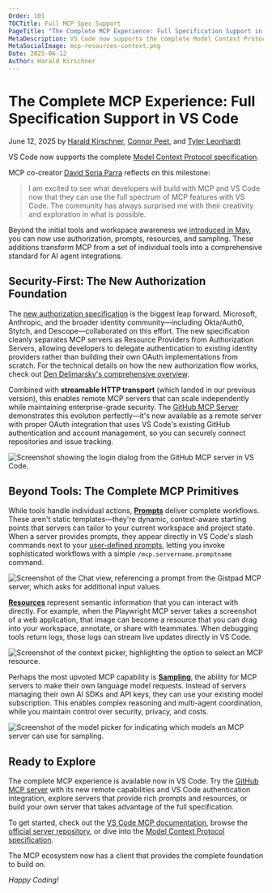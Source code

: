 ```yaml
---
Order: 101
TOCTitle: Full MCP Spec Support
PageTitle: "The Complete MCP Experience: Full Specification Support in VS Code"
MetaDescription: VS Code now supports the complete Model Context Protocol specification, including authorization, prompts, resources, and sampling.
MetaSocialImage: mcp-resources-context.png
Date: 2025-06-12
Author: Harald Kirschner
---
```


# The Complete MCP Experience: Full Specification Support in VS Code

June 12, 2025 by [Harald Kirschner](https://github.com/digitarald), [Connor Peet](https://github.com/connor4312), and [Tyler Leonhardt](https://github.com/tylerleonhardt)

VS Code now supports the complete [Model Context Protocol specification](https://modelcontextprotocol.io/).

MCP co-creator [David Soria Parra](https://github.com/dsp) reflects on this milestone:

> I am excited to see what developers will build with MCP and VS Code now that they can use the full spectrum of MCP features with VS Code. The community has always surprised me with their creativity and exploration in what is possible.

Beyond the initial tools and workspace awareness we [introduced in May](https://code.visualstudio.com/blogs/2025/05/12/agent-mode-meets-mcp), you can now use authorization, prompts, resources, and sampling. These additions transform MCP from a set of individual tools into a comprehensive standard for AI agent integrations.

## Security-First: The New Authorization Foundation

The [new authorization specification](https://modelcontextprotocol.io/specification/draft/basic/authorization) is the biggest leap forward. Microsoft, Anthropic, and the broader identity community—including Okta/Auth0, Stytch, and Descope—collaborated on this effort. The new specification cleanly separates MCP servers as Resource Providers from Authorization Servers, allowing developers to delegate authentication to existing identity providers rather than building their own OAuth implementations from scratch. For the technical details on how the new authorization flow works, check out [Den Delimarsky's comprehensive overview](https://den.dev/blog/new-mcp-authorization-spec/).

Combined with **streamable HTTP transport** (which landed in our previous version), this enables remote MCP servers that can scale independently while maintaining enterprise-grade security. The [GitHub MCP Server](https://github.blog/changelog/2025-06-12-remote-github-mcp-server-is-now-available-in-public-preview/) demonstrates this evolution perfectly—it's now available as a remote server with proper OAuth integration that uses VS Code's existing GitHub authentication and account management, so you can securely connect repositories and issue tracking.

![Screenshot showing the login dialog from the GitHub MCP server in VS Code.](mcp-server-authenticate.png)

## Beyond Tools: The Complete MCP Primitives

While tools handle individual actions, [**Prompts**](https://modelcontextprotocol.io/docs/concepts/prompts) deliver complete workflows. These aren't static templates—they're dynamic, context-aware starting points that servers can tailor to your current workspace and project state. When a server provides prompts, they appear directly in VS Code's slash commands next to your [user-defined prompts](https://code.visualstudio.com/docs/copilot/copilot-customization#_prompt-files-experimental), letting you invoke sophisticated workflows with a simple `/mcp.servername.promptname` command.

![Screenshot of the Chat view, referencing a prompt from the Gistpad MCP server, which asks for additional input values.](mcp-prompt-invocation.png)

[**Resources**](https://modelcontextprotocol.io/docs/concepts/resources) represent semantic information that you can interact with directly. For example, when the Playwright MCP server takes a screenshot of a web application, that image can become a resource that you can drag into your workspace, annotate, or share with teammates. When debugging tools return logs, those logs can stream live updates directly in VS Code.

![Screenshot of the context picker, highlighting the option to select an MCP resource.](mcp-resources-context-small.png)

Perhaps the most upvoted MCP capability is [**Sampling**](https://modelcontextprotocol.io/docs/concepts/sampling), the ability for MCP servers to make their own language model requests. Instead of servers managing their own AI SDKs and API keys, they can use your existing model subscription. This enables complex reasoning and multi-agent coordination, while you maintain control over security, privacy, and costs.

![Screenshot of the model picker for indicating which models an MCP server can use for sampling.](mcp-sampling-pick-models.png)

## Ready to Explore

The complete MCP experience is available now in VS Code. Try the [GitHub MCP server](https://github.blog/changelog/2025-06-12-remote-github-mcp-server-is-now-available-in-public-preview/) with its new remote capabilities and VS Code authentication integration, explore servers that provide rich prompts and resources, or build your own server that takes advantage of the full specification.

To get started, check out the [VS Code MCP documentation](https://code.visualstudio.com/docs/copilot/chat/mcp-servers), browse the [official server repository](https://github.com/modelcontextprotocol/servers), or dive into the [Model Context Protocol specification](https://modelcontextprotocol.io/).

The MCP ecosystem now has a client that provides the complete foundation to build on.

*Happy Coding!*
